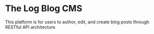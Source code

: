 # The Log Blog CMS
This platform is for users to author, edit, and create blog posts through RESTful API architecture.
